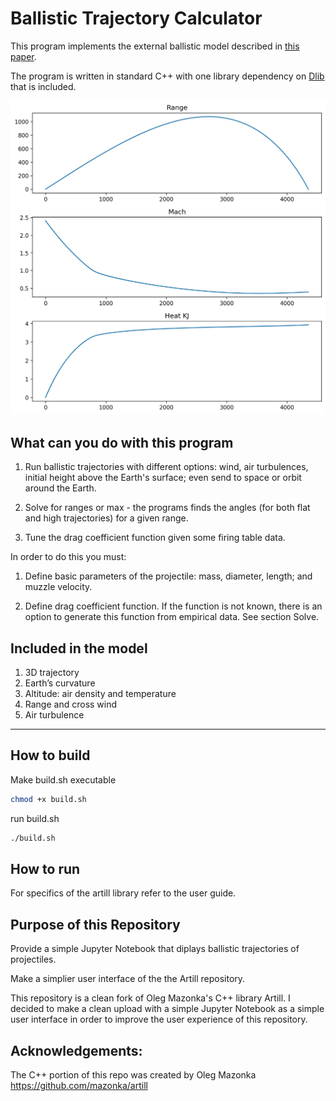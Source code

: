 # Ballistic Trajectory Calculator

This program implements the external ballistic 
model described 
in [this paper](https://github.com/mazonka/artill/raw/master/drag_anziam.pdf).

The program is written in standard C++ with 
one library dependency on [Dlib](http://dlib.net/) that is included.

![](range.jpeg)


## What can you do with this program

1. Run ballistic trajectories with different options: 
wind, air turbulences, initial height above the Earth's surface;
even send to space or orbit around the Earth.

2. Solve for ranges or max - the programs finds 
the angles (for both flat and high trajectories) for a given range.

3. Tune the drag coefficient function given some firing table data.

In order to do this you must:

1. Define basic parameters of the projectile: mass, 
diameter, length; and muzzle velocity.

2. Define drag coefficient function. If the function 
is not known, there is an option to generate this 
function from empirical data. See section Solve.

## Included in the model

1. 3D trajectory
2. Earth’s curvature
3. Altitude: air density and temperature
4. Range and cross wind
5. Air turbulence


---------------------------
 
## How to build 

Make build.sh executable
```sh
chmod +x build.sh
```
run build.sh

```sh
./build.sh
```

## How to run

For specifics of the artill library refer to the user guide.


## Purpose of this Repository

Provide a simple Jupyter Notebook that diplays ballistic trajectories of projectiles. 

Make a simplier user interface of the the Artill repository.

This repository is a clean fork of Oleg Mazonka's C++ library Artill. I decided to make a clean upload with a simple Jupyter Notebook as a simple user interface in order to improve the user experience of this repository. 

## Acknowledgements:

The C++ portion of this repo was created by Oleg Mazonka
https://github.com/mazonka/artill
